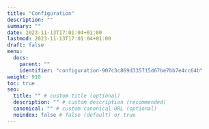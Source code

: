 ```yaml
---
title: "Configuration"
description: ""
summary: ""
date: 2023-11-13T17:01:04+01:00
lastmod: 2023-11-13T17:01:04+01:00
draft: false
menu:
  docs:
    parent: ""
    identifier: "configuration-907c3c869d335715d67be7bb7e4cc64b"
weight: 910
toc: true
seo:
  title: "" # custom title (optional)
  description: "" # custom description (recommended)
  canonical: "" # custom canonical URL (optional)
  noindex: false # false (default) or true
---
```

